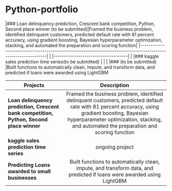# Python-portfolio
|### Loan delinquency prediction, Crescent bank competition, Python, Second place winner (to be submitted)|Framed the business problem, identified delinquent customers, predicted default rate with 81 percent accuracy, using gradient boosting, Bayesian hyperparameter optimization, stacking, and automated the preparation and scoring function|
|--------------------------------------------------------------------------------------------------------------|
|
|------------------------------------|
|
|### kaggle sales prediction time series(to be submitted)
|
|
|
|### (to be submitted)
|Built functions to automatically clean, impute, and transform data, and predicted if loans were awarded using LightGBM

| Projects        | Description           |
| ------------- |:-------------:|
| **Loan delinquency prediction, Crescent bank competition, Python, Second place winner**  | Framed the business problem, identified delinquent customers, predicted default rate with 81 percent accuracy, using gradient boosting, Bayesian hyperparameter optimization, stacking, and automated the preparation and scoring function | $1600 |
| **kaggle sales prediction time series** | ongoing project |
| **Predicting Loans awarded to small businesses** |Built functions to automatically clean, impute, and transform data, and predicted if loans were awarded using LightGBM     |
